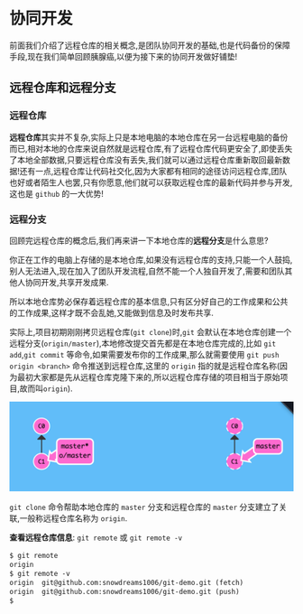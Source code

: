 # 协同开发

前面我们介绍了远程仓库的相关概念,是团队协同开发的基础,也是代码备份的保障手段,现在我们简单回顾胰腺癌,以便为接下来的协同开发做好铺垫!

## 远程仓库和远程分支

### 远程仓库

**远程仓库**其实并不复杂,实际上只是本地电脑的本地仓库在另一台远程电脑的备份而已,相对本地的仓库来说自然就是远程仓库,有了远程仓库代码更安全了,即使丢失了本地全部数据,只要远程仓库没有丢失,我们就可以通过远程仓库重新取回最新数据!还有一点,远程仓库让代码社交化,因为大家都有相同的途径访问远程仓库,团队也好或者陌生人也罢,只有你愿意,他们就可以获取远程仓库的最新代码并参与开发,这也是 `github` 的一大优势!

### 远程分支

回顾完远程仓库的概念后,我们再来讲一下本地仓库的**远程分支**是什么意思?

你正在工作的电脑上存储的是本地仓库,如果没有远程仓库的支持,只能一个人鼓捣,别人无法进入,现在加入了团队开发流程,自然不能一个人独自开发了,需要和团队其他人协同开发,共享开发成果.

所以本地仓库势必保存着远程仓库的基本信息,只有区分好自己的工作成果和公共的工作成果,这样才既不会乱她,又能做到信息及时发布共享.

实际上,项目初期刚刚拷贝远程仓库(`git clone`)时,`git` 会默认在本地仓库创建一个远程分支(`origin/master`),本地修改提交首先都是在本地仓库完成的,比如 `git add`,`git commit` 等命令,如果需要发布你的工作成果,那么就需要使用 `git push origin <branch>` 命令推送到远程仓库,这里的 `origin` 指的就是远程仓库名称(因为最初大家都是先从远程仓库克隆下来的,所以远程仓库存储的项目相当于原始项目,故而叫`origin`).

![git-clone.png](../images/git-clone.png)

`git clone` 命令帮助本地仓库的 `master` 分支和远程仓库的 `master` 分支建立了关联,一般称远程仓库名称为 `origin`.

**查看远程仓库信息**: `git remote` 或 `git remote -v`

```
$ git remote
origin
$ git remote -v
origin  git@github.com:snowdreams1006/git-demo.git (fetch)
origin  git@github.com:snowdreams1006/git-demo.git (push)
$ 
```


